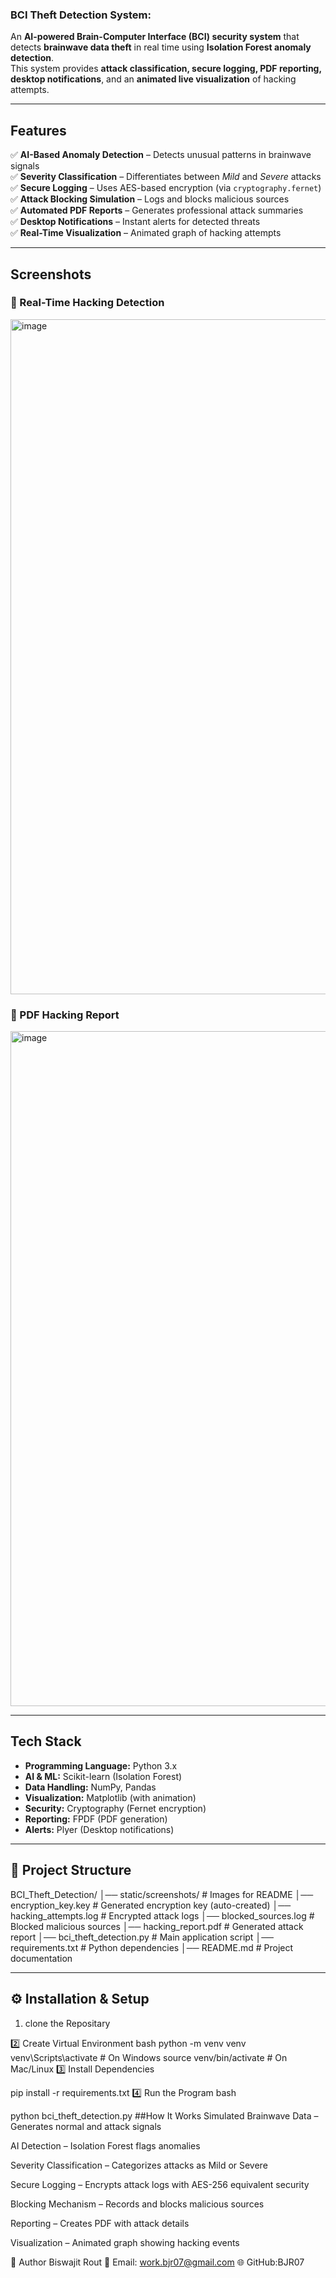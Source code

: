 ### BCI Theft Detection System:

An **AI-powered Brain-Computer Interface (BCI) security system** that detects **brainwave data theft** in real time using **Isolation Forest anomaly detection**.  
This system provides **attack classification, secure logging, PDF reporting, desktop notifications**, and an **animated live visualization** of hacking attempts.

---

##  Features

✅ **AI-Based Anomaly Detection** – Detects unusual patterns in brainwave signals  
✅ **Severity Classification** – Differentiates between *Mild* and *Severe* attacks  
✅ **Secure Logging** – Uses AES-based encryption (via `cryptography.fernet`)  
✅ **Attack Blocking Simulation** – Logs and blocks malicious sources  
✅ **Automated PDF Reports** – Generates professional attack summaries  
✅ **Desktop Notifications** – Instant alerts for detected threats  
✅ **Real-Time Visualization** – Animated graph of hacking attempts  

---

## Screenshots

### 🔹 Real-Time Hacking Detection
<img width="1920" height="1080" alt="image" src="https://github.com/user-attachments/assets/e2a1f023-c3a7-4ff4-93a5-9534a0926ea0" />


### 🔹 PDF Hacking Report

<img width="1920" height="1080" alt="image" src="https://github.com/user-attachments/assets/d149bcad-e22f-428a-a2f6-9322eabc056c" />

---

## Tech Stack

- **Programming Language:** Python 3.x
- **AI & ML:** Scikit-learn (Isolation Forest)
- **Data Handling:** NumPy, Pandas
- **Visualization:** Matplotlib (with animation)
- **Security:** Cryptography (Fernet encryption)
- **Reporting:** FPDF (PDF generation)
- **Alerts:** Plyer (Desktop notifications)

---

## 📂 Project Structure

BCI_Theft_Detection/
│── static/screenshots/ # Images for README
│── encryption_key.key # Generated encryption key (auto-created)
│── hacking_attempts.log # Encrypted attack logs
│── blocked_sources.log # Blocked malicious sources
│── hacking_report.pdf # Generated attack report
│── bci_theft_detection.py # Main application script
│── requirements.txt # Python dependencies
│── README.md # Project documentation


---

## ⚙️ Installation & Setup
1. clone the Repositary
   
2️⃣ Create Virtual Environment
bash
python -m venv venv
venv\Scripts\activate  # On Windows
source venv/bin/activate  # On Mac/Linux
3️⃣ Install Dependencies

pip install -r requirements.txt
4️⃣ Run the Program
bash

python bci_theft_detection.py
##How It Works
Simulated Brainwave Data – Generates normal and attack signals

AI Detection – Isolation Forest flags anomalies

Severity Classification – Categorizes attacks as Mild or Severe

Secure Logging – Encrypts attack logs with AES-256 equivalent security

Blocking Mechanism – Records and blocks malicious sources

Reporting – Creates PDF with attack details

Visualization – Animated graph showing hacking events



👤 Author
Biswajit Rout
📧 Email: work.bjr07@gmail.com
🌐 GitHub:BJR07


